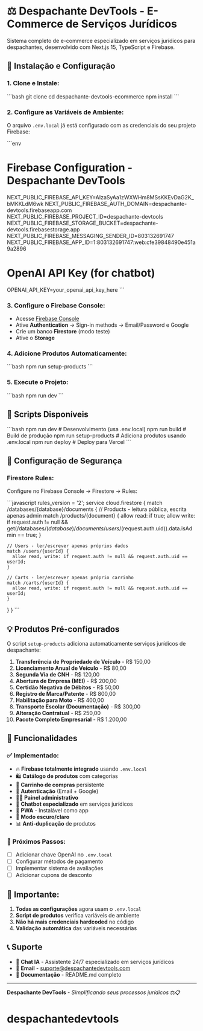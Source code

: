 # ⚖️ Despachante DevTools - E-Commerce de Serviços Jurídicos

Sistema completo de e-commerce especializado em serviços jurídicos para despachantes, desenvolvido com Next.js 15, TypeScript e Firebase.

## 🚀 Instalação e Configuração

### 1. **Clone e Instale:**
\`\`\`bash
git clone <repository-url>
cd despachante-devtools-ecommerce
npm install
\`\`\`

### 2. **Configure as Variáveis de Ambiente:**

O arquivo `.env.local` já está configurado com as credenciais do seu projeto Firebase:

\`\`\`env
# Firebase Configuration - Despachante DevTools
NEXT_PUBLIC_FIREBASE_API_KEY=AIzaSyAa1zWXWHm8MSsKKEvDaG2K_bMKKLdM6wk
NEXT_PUBLIC_FIREBASE_AUTH_DOMAIN=despachante-devtools.firebaseapp.com
NEXT_PUBLIC_FIREBASE_PROJECT_ID=despachante-devtools
NEXT_PUBLIC_FIREBASE_STORAGE_BUCKET=despachante-devtools.firebasestorage.app
NEXT_PUBLIC_FIREBASE_MESSAGING_SENDER_ID=803132691747
NEXT_PUBLIC_FIREBASE_APP_ID=1:803132691747:web:cfe39848490e451a9a2896

# OpenAI API Key (for chatbot)
OPENAI_API_KEY=your_openai_api_key_here
\`\`\`

### 3. **Configure o Firebase Console:**
- Acesse [Firebase Console](https://console.firebase.google.com/project/despachante-devtools)
- Ative **Authentication** → Sign-in methods → Email/Password e Google
- Crie um banco **Firestore** (modo teste)
- Ative o **Storage**

### 4. **Adicione Produtos Automaticamente:**
\`\`\`bash
npm run setup-products
\`\`\`

### 5. **Execute o Projeto:**
\`\`\`bash
npm run dev
\`\`\`

## 🔧 Scripts Disponíveis

\`\`\`bash
npm run dev              # Desenvolvimento (usa .env.local)
npm run build            # Build de produção
npm run setup-products   # Adiciona produtos usando .env.local
npm run deploy           # Deploy para Vercel
\`\`\`

## 🔐 Configuração de Segurança

### **Firestore Rules:**
Configure no Firebase Console → Firestore → Rules:

\`\`\`javascript
rules_version = '2';
service cloud.firestore {
  match /databases/{database}/documents {
    // Products - leitura pública, escrita apenas admin
    match /products/{document} {
      allow read: if true;
      allow write: if request.auth != null && 
        get(/databases/$(database)/documents/users/$(request.auth.uid)).data.isAdmin == true;
    }
    
    // Users - ler/escrever apenas próprios dados
    match /users/{userId} {
      allow read, write: if request.auth != null && request.auth.uid == userId;
    }
    
    // Carts - ler/escrever apenas próprio carrinho
    match /carts/{userId} {
      allow read, write: if request.auth != null && request.auth.uid == userId;
    }
  }
}
\`\`\`

## 💡 Produtos Pré-configurados

O script `setup-products` adiciona automaticamente serviços jurídicos de despachante:

1. **Transferência de Propriedade de Veículo** - R$ 150,00
2. **Licenciamento Anual de Veículo** - R$ 80,00
3. **Segunda Via de CNH** - R$ 120,00
4. **Abertura de Empresa (MEI)** - R$ 200,00
5. **Certidão Negativa de Débitos** - R$ 50,00
6. **Registro de Marca/Patente** - R$ 800,00
7. **Habilitação para Moto** - R$ 400,00
8. **Transporte Escolar (Documentação)** - R$ 300,00
9. **Alteração Contratual** - R$ 250,00
10. **Pacote Completo Empresarial** - R$ 1.200,00

## 🎯 Funcionalidades

### ✅ **Implementado:**
- 🔥 **Firebase totalmente integrado** usando `.env.local`
- 🛍️ **Catálogo de produtos** com categorias
- 🛒 **Carrinho de compras** persistente
- 🔐 **Autenticação** (Email + Google)
- 👨‍💼 **Painel administrativo**
- 🤖 **Chatbot especializado** em serviços jurídicos
- 📱 **PWA** - Instalável como app
- 🌙 **Modo escuro/claro**
- 📊 **Anti-duplicação** de produtos

### 🔄 **Próximos Passos:**
- [ ] Adicionar chave OpenAI no `.env.local`
- [ ] Configurar métodos de pagamento
- [ ] Implementar sistema de avaliações
- [ ] Adicionar cupons de desconto

## 🚨 **Importante:**

1. **Todas as configurações** agora usam o `.env.local`
2. **Script de produtos** verifica variáveis de ambiente
3. **Não há mais credenciais hardcoded** no código
4. **Validação automática** das variáveis necessárias

## 📞 Suporte

- 💬 **Chat IA** - Assistente 24/7 especializado em serviços jurídicos
- 📧 **Email** - suporte@despachantedevtools.com
- 🔧 **Documentação** - README.md completo

---

**Despachante DevTools** - *Simplificando seus processos jurídicos* ⚖️📋
# despachantedevtools
